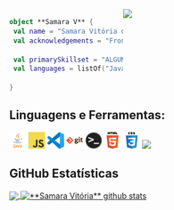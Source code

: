 <img align="right" width="300" src="https://i2.wp.com/allhtaccess.info/wp-content/uploads/2018/03/programming.gif?fit=1281%2C716&ssl=1" />

```kotlin
object **Samara V** {
 val name = "Samara Vitória da Silva"
 val acknowledgements = "Front-End"
 
 val primarySkillset = "ALGUMAS HABILIDADES"
 val languages = listOf("Java", "Node.Js", "JavaScript", "Typescript", "React") 

}
```

## **Linguagens e Ferramentas:**  

<code><img height="30" src="https://raw.githubusercontent.com/github/explore/80688e429a7d4ef2fca1e82350fe8e3517d3494d/topics/java/java.png"></code>
<code><img height="30" src="https://raw.githubusercontent.com/github/explore/80688e429a7d4ef2fca1e82350fe8e3517d3494d/topics/javascript/javascript.png"></code>
<code><img height="30" src="https://raw.githubusercontent.com/github/explore/80688e429a7d4ef2fca1e82350fe8e3517d3494d/topics/visual-studio-code/visual-studio-code.png"></code>
<code><img height="30" src="https://raw.githubusercontent.com/github/explore/80688e429a7d4ef2fca1e82350fe8e3517d3494d/topics/git/git.png"></code>
<code><img height="30" src="https://raw.githubusercontent.com/github/explore/80688e429a7d4ef2fca1e82350fe8e3517d3494d/topics/terminal/terminal.png"></code>
<code><img height="30" src="https://raw.githubusercontent.com/github/explore/80688e429a7d4ef2fca1e82350fe8e3517d3494d/topics/html/html.png"></code>
<code><img height="30" src="https://raw.githubusercontent.com/github/explore/80688e429a7d4ef2fca1e82350fe8e3517d3494d/topics/css/css.png"></code>
<code><img height="30" src="https://gitlab.com/uploads/-/system/project/avatar/31182514/logo-react-icon.png"></code>


## **GitHub Estatísticas**

<a href="https://github.com/iamsamarav">
  <img align="center" src="https://github-readme-stats.vercel.app/api/top-langs/?username=iamsamarav&theme=dracula&hide_langs_below=1" />
</a>

<a href="https://github.com/iamsamarav">
 <img align="center" src="https://github-readme-stats.vercel.app/api?username=iamsamarav&show_icons=true&theme=dracula&line_height=27" alt="**Samara Vitória** github stats"/>
</a>

[linkedin]: https://www.linkedin.com/in/iamsamarav/
<br>

